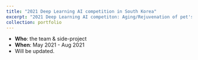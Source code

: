 ```yaml
---
title: "2021 Deep Learning AI competition in South Korea"
excerpt: "2021 Deep Learning AI competiton: Aging/Rejuvenation of pet's face using StyleGAN2-ADA"
collection: portfolio
---
```


- **Who**: the team & side-project
- **When**: May 2021 - Aug 2021
- Will be updated. 
<!-- - **Where**: [DACON Time Series Prediction Competition](https://dacon.io/competitions/official/235680/overview/description) for AI/ML, section in "Predict the PV Power Generation".
  - **Dataset**: [Dacon dataset](https://dacon.io/competitions/official/235680/data)
- **What**: Prediction the pv power generated in next 2 days based on the weather information of 7 days.
- **How**: TensorFlow 2.x. Feature engineering to obtain the reasonable feature based on the given features. Stacking of MLP, LSTM, CNN(Conv1D), CNN-LSTM, LGBM, RF models. Used the pinball loss. Quantile regression. Rectified Adam + LookAhead optimizer.
- **Learn**: SOTA optimizer(RAdam + Lookahead). Quantile Regression. Pinball loss. Ensemble/Stacking of ML/DL models. Feature engineering(selection) to get the meaningful information from the given features in the PV power generation.

- **Note_1**: It's still going on, and this is very similar to the NREL and other PV companies ML task for hiring process I have applied for. (Tasks cannot be opened to the public, but it's very similar with this competition.)
- **Note_2**: The repos. may be opened to the public in the end of July 2021 (or not). The result and backbone structure will be posted after the task. -->

<!-- ![데이콘](https://user-images.githubusercontent.com/58493928/116183247-67d09d00-a6d2-11eb-93b4-aa0c594e1781.png)
- Through SOTA model evaluations without using pre-trained weights, I ranked the 21st-rank before 14 days to the deadline of submission, and I ranked at 49th of Private LB among 876 participants. This is because I didn't use the Ensemble/stacking models, and stopped submission by updating codes (due to family issues).
- The winner codes used the ensemble/stacking methods.
- [The repository](https://github.com/haenara-shin/DACON_EMNIST.git) is opened to the public. My own codes were written in UCSD-Datahub server, but forgot to download it from there, so it was deleted.
 -->
